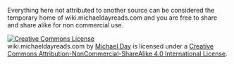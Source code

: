 Everything here not attributed to another source can be considered the temporary home of wiki.michaeldayreads.com and you are free to share and share alike for non commercial use.

<a rel="license" href="http://creativecommons.org/licenses/by-nc-sa/4.0/"><img alt="Creative Commons License" style="border-width:0" src="https://i.creativecommons.org/l/by-nc-sa/4.0/88x31.png" /></a><br /><span xmlns:dct="http://purl.org/dc/terms/" property="dct:title">wiki.michaeldayreads.com</span> by <a xmlns:cc="http://creativecommons.org/ns#" href="michaeldayreads.com" property="cc:attributionName" rel="cc:attributionURL">Michael Day</a> is licensed under a <a rel="license" href="http://creativecommons.org/licenses/by-nc-sa/4.0/">Creative Commons Attribution-NonCommercial-ShareAlike 4.0 International License</a>.